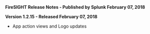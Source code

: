 **FireSIGHT Release Notes - Published by Splunk February 07, 2018**


**Version 1.2.15 - Released February 07, 2018**

* App action views and Logo updates
